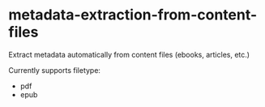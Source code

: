 # metadata-extraction-from-content-files
Extract metadata automatically from content files (ebooks, articles, etc.)

Currently supports filetype:
- pdf
- epub
